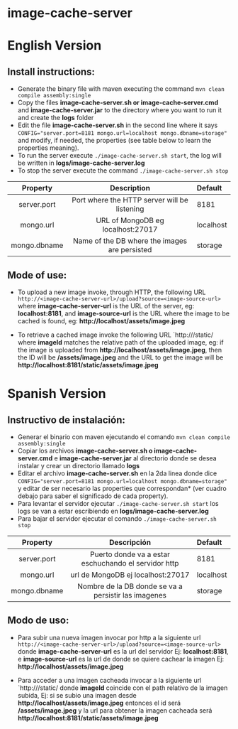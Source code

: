image-cache-server
==================

English Version
===============

Install instructions:
---------------------

* Generate the binary file with maven executing the command `mvn clean compile assembly:single`
* Copy the files **image-cache-server.sh or image-cache-server.cmd** and **image-cache-server.jar** to the directory where you want to run it and create the **logs** folder
* Edit the file **image-cache-server.sh** in the second line where it says `CONFIG="server.port=8181 mongo.url=localhost mongo.dbname=storage"` and modify, if needed, the properties (see table below to learn the properties meaning).
* To run the server execute `./image-cache-server.sh start`, the log will be written in **logs/image-cache-server.log**
* To stop the server execute the command `./image-cache-server.sh stop`

Property     | Description                                          |Default                              
:-----------:|:----------------------------------------------------:|:------
 server.port |Port where the HTTP server will be listening          |8181
 mongo.url   |URL of MongoDB eg localhost:27017                     |localhost
 mongo.dbname|Name of the DB where the images are persisted         |storage

 Mode of use:
 ------------
* To upload a new image invoke, through HTTP, the following URL `http://<image-cache-server-url>/upload?source=<image-source-url>` where **image-cache-server-url** is the URL of the server, eg: **localhost:8181**, and **image-source-url** is the URL where the image to be cached is found, eg: **http://localhost/assets/image.jpeg**

* To retrieve a cached image invoke the following URL `http://<image-cache-server-url>/static/<imageId> where **imageId** matches the relative path of the uploaded image, eg: if the image is uploaded from **http://localhost/assets/image.jpeg**, then the ID will be **/assets/image.jpeg** and the URL to get the image will be **http://localhost:8181/static/assets/image.jpeg**

Spanish Version
===============

 Instructivo de instalación:
---------------------------

* Generar el binario con maven  ejecutando el comando `mvn clean compile assembly:single`
* Copiar los archivos **image-cache-server.sh o image-cache-server.cmd** e **image-cache-server.jar** al directorio donde se desea instalar y crear un directorio llamado **logs**
* Editar el archivo **image-cache-server.sh**  en la 2da linea donde dice  `CONFIG="server.port=8181 mongo.url=localhost mongo.dbname=storage"` y editar de ser necesario las properties que correspondan* (ver cuadro debajo para saber el significado de cada property).
* Para levantar el servidor ejecutar  `./image-cache-server.sh start` los logs se van a estar escribiendo en **logs/image-cache-server.log**
* Para bajar el servidor ejecutar el comando `./image-cache-server.sh stop`

Property     | Descripción                                          |Default                              
:-----------:|:----------------------------------------------------:|:------
 server.port |Puerto donde va a estar eschuchando el servidor http  |8181
 mongo.url   |url de MongoDB ej localhost:27017                     |localhost
 mongo.dbname|Nombre de la DB donde se va a persistir las imagenes  |storage

 Modo de uso:
 ------------
* Para subir una nueva imagen invocar por http a la siguiente url `http://<image-cache-server-url>/upload?source=<image-source-url>` donde **image-cache-server-url** es la url del servidor Ej: **localhost:8181**, e **image-source-url** es la url de donde se quiere cachear la imagen Ej: **http://localhost/assets/image.jpeg**

* Para acceder a una imagen cacheada invocar a la siguiente url `http://<image-cache-server-url>/static/<imageId> donde **imageId** coincide con el path relativo de la imagen subida, Ej: si se subio una imagen desde **http://localhost/assets/image.jpeg** entonces el id será  **/assets/image.jpeg** y la url para obtener la imagen cacheada será **http://localhost:8181/static/assets/image.jpeg**
